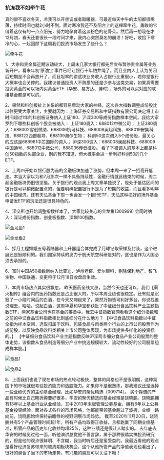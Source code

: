 ### 抗冻我不如牵牛花

真的很不喜欢冬天，冷我可以开空调或者取暖器，可最近每天中午的太阳都很稀薄，持续时间也就2小时不到。面对寒冷我还不及阳台上的这棵牵牛花，勇敢的它借着这仅有的一点点阳光，努力地孕育着这淡粉色的花骨朵。然后再一想现在才12月初，春天还要很长一段时间才来，我内心突然莫名的崩溃！好吧，收拾下寒冷的心，一起回顾下这周我们投资市场发生了些什么？

![牵牛花](../img/week20201204-1.jpg)  

1、大宗和贵金属近期波动较大，上周末几家大银行都先后宣布暂停贵金属等业务新开户，看来年初‘原油宝’事件已经让银行十年怕井绳了。而且业内人士认为关闭后短期是不会再放开了，而且坦率的讲这块业务收入占银行比重很小，若你是银行大概率也会关停的。我建议普通投资人不熟悉的还是少参与这类交易，如果真需要投资黄金的可以场内买黄金ETF（华安、易方达、博时），场外的可以买对应的联接基金都是可以的。

2、果然和科创板扯上关系的都容易牵动大家的神经。这次各大指数调整成份股比以往更受大家关注，主要就因为：上海证券交易所和中证指数有限公司决定将上市时间超过1年的科创板证券纳入上证180、沪深300等成份指数样本空间。我给大家罗列下哪些科创板个股会被纳入：
上证180调入：688012中微公司；
上证380调入：688002睿创微纳、688006杭可科技、688008澜起科技、688019安集科技、688122西部超导、688139海尔生物；
科创50这次调入5个成份股，最关心的应该是688981中芯国际的调入；
沪深300调入：688008澜起科技、688009中国通号、688012中微公司、688036传音控股。
看了下被调入的基本上都是科创50指数的头部企业，别的我不知道，但大概率会进一步利好科创50的几个ETF。

3、上周四开始以银行股为首的金融板块加速了涨势，但本周一来了一招高开低走。本当大家以为和7月那次一样不具备持续性，金融行情就此结束的时候，周二起金融板块仍旧很坚挺。关于银行的观点我上周文章单独说了，现处于低估区间的银行是可以稍微配置点的，但要明确配置银行不是为了短期的收益，而且看多明年的中国经济。还有天弘基金下周一也会发一个银行ETF，天弘这种把好的场外基金申请发ETF的玩法还是很具特色的。

4、深交所也开始调整指数样本了，大家比较关心的金龙鱼(300999)  会同时纳入：深证成份指数、创业板指数、深圳100指数。
 
![金龙鱼1](../img/week20201204-2.png)

![金龙鱼2](../img/week20201204-3.png)
 
5、探月工程嫦娥五号着陆器和上升器组合体完成了月球钻取采样及封装，这个进展还是挺顺利的。我们国家持续的发力于航天航空科研是对的，这也是作为大国必须去承担的。

6、富时中国A50指数新纳入比亚迪、泸州老窖、爱尔眼科，剔除保利地产、智飞生物、中国联通，变更将于12月18日收盘后生效。

7、本周市场热点其实很飘忽， 昨天医药全线大涨，当然今天也还可以，我们【薪火相传】组合内的医药指数还是占比很大的，所以本周业绩也很稳定。还有就是沉寂了一小段时间后的白酒，在今天又嗨起来了，果然万物皆可利好茅台，你说找谁说理去，哈哈。说起白酒，这周华夏和华宝都获批了中证细分食品饮料产业主题指数ETF，两家基金公司也在基金的筹备中。我去中证指数官网看看这个细分指数和之前的中证食品饮料指数相比到底细分在什么地方？
【中证食品饮料指数以中证全指为样本空间，选取归属于饮料、包装食品与肉类两个行业的上市公司股票作为成份股，以反映食品饮料类相关上市公司整体表现，为市场提供多样化的投资标的。】
【中证细分食品饮料产业主题指数反映沪深两市细分食品产业公司股票的整体走势，该指数从食品制造等细分产业中挑选规模较大、流动性较好的公司股票组成样本股。】
 
![食品1](../img/week20201204-4.png)

![食品2](../img/week20201204-5.png)
 
8、上面我们也说了现在市场的热点轮动极快，整体的风格也不是很明朗，这种氛围下的市场就很考验投资能力和选股能力。如果你不是很熟练，那我建议还是选择一些业绩优秀的主动基金经理，比如华安的聚优精选（009714）。
买个靠谱的产品有时候比自己瞎折腾要好很多，华安的聚优精选的基金经理是饶晓鹏。饶晓鹏拥有13年以上基金行业从业经验，其中2013年末起管理公募基金，拥有6年以上公募基金投资经验。面对各式各样的市场风格，他都能带领基金趟过了波折，业绩一路向前，饶晓鹏始终保持前瞻性的视野洞察市场趋势。
截至2020年11月20日，饶晓鹏共有5个产品管理时间超1年，所有产品均取得正收益，且都跑赢了同期业绩基准，所管产品的历史年化收益均超25%，这种业绩还是很让人踏实的。
去年底去华安的时候见过他一面，听他演讲总觉他不善言辞，属于那种很踏实搞投资研究的，但是他的观点很鲜明、不含糊，我当时听后还是蛮受益的。我最近看他的观点是看好经济复苏带来的顺周期板块机会，这个从他所管产品的净值表现也看出了，很好的契合了当下的市场走势。有兴趣的朋友可以关注下哦！

